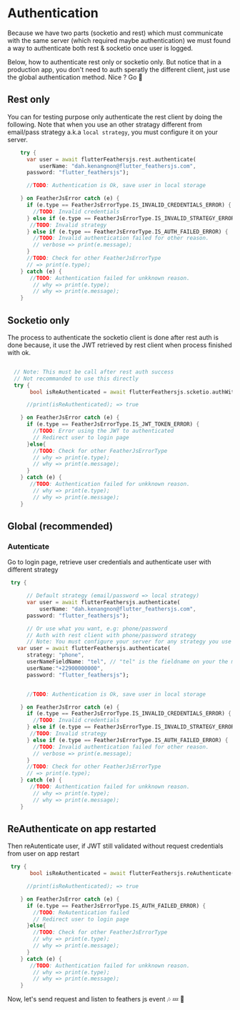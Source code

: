 # Authentication

Because we have two parts (socketio and rest) which must communicate
with the same server (which required maybe authentication) we must found a way to authenticate
both rest & socketio once user is logged.

Below, how to authenticate rest only or socketio only. But notice that in a production app,
you don't need to auth speratly the different client, just use the global authentication method.
Nice ? Go :rocket:

## Rest only

You can for testing purpose only authenticate the rest client by doing the following.
Note that when you use an other stratagy different from email/pass strategy a.k.a `local strategy`, you must configure it on your server.

```dart
    try {
      var user = await flutterFeathersjs.rest.authenticate(
          userName: "dah.kenangnon@flutter_feathersjs.com",
      password: "flutter_feathersjs");

      //TODO: Authentication is Ok, save user in local storage

    } on FeatherJsError catch (e) {
      if (e.type == FeatherJsErrorType.IS_INVALID_CREDENTIALS_ERROR) {
        //TODO: Invalid credentials
      } else if (e.type == FeatherJsErrorType.IS_INVALID_STRATEGY_ERROR) {
       //TODO: Invalid strategy
      } else if (e.type == FeatherJsErrorType.IS_AUTH_FAILED_ERROR) {
        //TODO: Invalid authentication failed for other reason.
        // verbose => print(e.message);
      }
      //TODO: Check for other FeatherJsErrorType
      // => print(e.type);
    } catch (e) {
       //TODO: Authentication failed for unkknown reason.
        // why => print(e.type);
        // why => print(e.message);
    }

```

## Socketio only

The process to authenticate the socketio client is done after rest auth is done because,
it use the JWT retrieved by rest client when process finished with ok.

```dart

  // Note: This must be call after rest auth success
  // Not recommanded to use this directly
  try {
       bool isReAuthenticated = await flutterFeathersjs.scketio.authWithJWT();

      //print(isReAuthenticated); => true

    } on FeatherJsError catch (e) {
      if (e.type == FeatherJsErrorType.IS_JWT_TOKEN_ERROR) {
        //TODO: Error using the JWT to authenticated
        // Redirect user to login page
      }else{
        //TODO: Check for other FeatherJsErrorType
        // why => print(e.type);
        // why => print(e.message);
      }
    } catch (e) {
       //TODO: Authentication failed for unkknown reason.
        // why => print(e.type);
        // why => print(e.message);
    }

```

## Global  (recommended)

### Autenticate

Go to login page, retrieve user credentials and authenticate user
with different strategy

```dart
 try {

      // Default strategy (email/password => local strategy)
      var user = await flutterFeathersjs.authenticate(
          userName: "dah.kenangnon@flutter_feathersjs.com",
      password: "flutter_feathersjs");

      // Or use what you want, e.g: phone/password
      // Auth with rest client with phone/password strategy
      // Note: You must configure your server for any strategy you use other than the local strategy to make thing work
   var user = await flutterFeathersjs.authenticate(
      strategy: "phone",
      userNameFieldName: "tel", // "tel" is the fieldname on your the mongoose or your database model
      userName:"+22900000000",
      password: "flutter_feathersjs");


      //TODO: Authentication is Ok, save user in local storage

    } on FeatherJsError catch (e) {
      if (e.type == FeatherJsErrorType.IS_INVALID_CREDENTIALS_ERROR) {
        //TODO: Invalid credentials
      } else if (e.type == FeatherJsErrorType.IS_INVALID_STRATEGY_ERROR) {
       //TODO: Invalid strategy
      } else if (e.type == FeatherJsErrorType.IS_AUTH_FAILED_ERROR) {
        //TODO: Invalid authentication failed for other reason.
        // verbose => print(e.message);
      }
      //TODO: Check for other FeatherJsErrorType
      // => print(e.type);
    } catch (e) {
       //TODO: Authentication failed for unkknown reason.
        // why => print(e.type);
        // why => print(e.message);
    }
```

## ReAuthenticate on app restarted

Then reAutenticate user, if JWT still validated without request credentials from user on app restart

```dart
 try {
       bool isReAuthenticated = await flutterFeathersjs.reAuthenticate();

      //print(isReAuthenticated); => true

    } on FeatherJsError catch (e) {
      if (e.type == FeatherJsErrorType.IS_AUTH_FAILED_ERROR) {
        //TODO: ReAutentication failed
        // Redirect user to login page
      }else{
        //TODO: Check for other FeatherJsErrorType
        // why => print(e.type);
        // why => print(e.message);
      }
    } catch (e) {
       //TODO: Authentication failed for unkknown reason.
        // why => print(e.type);
        // why => print(e.message);
    }
```






Now, let's send request and listen to feathers js event :notes: :zzz: :car: